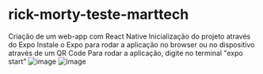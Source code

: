 # rick-morty-teste-marttech
Criação de um web-app com React Native 
Inicialização do projeto através do Expo
Instale o Expo para rodar a aplicação no browser ou no dispositivo através de um QR Code 
Para rodar a aplicação, digite no terminal "expo start"
![image](https://user-images.githubusercontent.com/79712782/160399322-e709aad4-c13f-4cf6-8719-9d454330e69f.png)
![image](https://user-images.githubusercontent.com/79712782/160399436-6ae84c24-8efd-4f12-8797-40d00eff6424.png)


